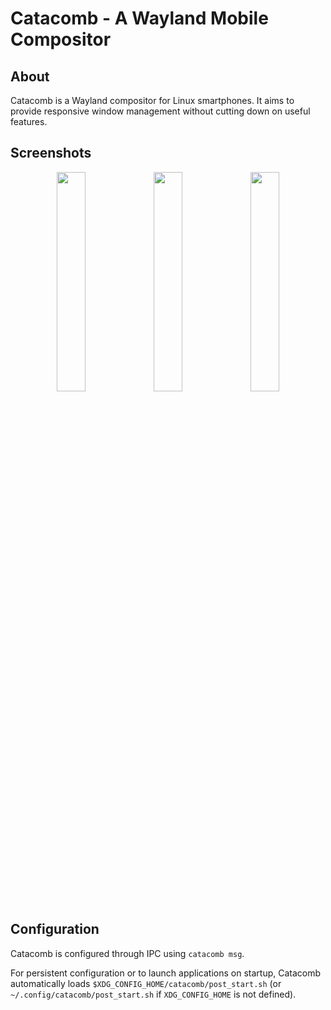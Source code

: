 # Catacomb - A Wayland Mobile Compositor

## About

Catacomb is a Wayland compositor for Linux smartphones. It aims to provide
responsive window management without cutting down on useful features.

## Screenshots

<p align="center">
  <img src="https://user-images.githubusercontent.com/8886672/210189210-6a70de47-1bfe-46e0-b4e7-e4921a9c5ff5.png" width="30%"/>
  <img src="https://user-images.githubusercontent.com/8886672/213074577-28b081dc-d614-443e-beb1-8681e060595c.png" width="30%"/>
  <img src="https://user-images.githubusercontent.com/8886672/210189206-3d9d738f-dd60-47bb-99ab-7a6450be9da1.png" width="30%"/>
</p>

## Configuration

Catacomb is configured through IPC using `catacomb msg`.

For persistent configuration or to launch applications on startup, Catacomb
automatically loads `$XDG_CONFIG_HOME/catacomb/post_start.sh` (or
`~/.config/catacomb/post_start.sh` if `XDG_CONFIG_HOME` is not defined).
